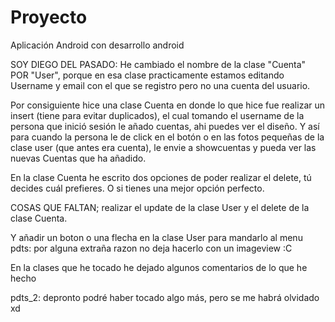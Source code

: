 # Proyecto
Aplicación Android con desarrollo android

SOY DIEGO DEL PASADO:
He cambiado el nombre de la clase "Cuenta" POR "User", porque en esa clase practicamente estamos editando
Username y email con el que se registro pero no una cuenta del usuario.

Por consiguiente hice una clase Cuenta en donde lo que hice fue realizar un insert (tiene para evitar duplicados),
el cual tomando el username de la persona que inició sesión le añado cuentas, ahi puedes ver el diseño.
Y así para cuando la persona le de click en el botón o en las fotos pequeñas de la clase user
(que antes era cuenta), le envie a showcuentas y pueda ver las nuevas Cuentas que ha añadido.  

En la clase Cuenta he escrito dos opciones de poder realizar el delete, tú decides cuál prefieres.
O si tienes una mejor opción perfecto.

COSAS QUE FALTAN; realizar el update de la clase User y el delete de la clase Cuenta.

Y añadir un boton o una flecha en la clase User para mandarlo al menu
pdts: por alguna extraña razon no deja hacerlo con un imageview :C 

En la clases que he tocado he dejado algunos comentarios de lo que he hecho 

pdts_2: depronto podré haber tocado algo más, pero se me habrá olvidado xd